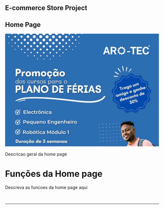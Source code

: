 ## E-commerce Store Project

## Home Page

<img src="img/plano.jpeg">

<p>
Descricao geral da home page 

</p>


# Funções da Home page #

<p>
Descreva as funcoes da home page aqui
</p>

<br>
<hr>